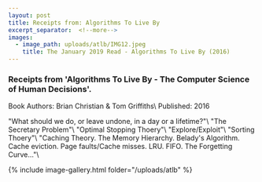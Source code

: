 ```yaml
---
layout: post
title: Receipts from: Algorithms To Live By
excerpt_separator:  <!--more-->
images:
  - image_path: uploads/atlb/IMG12.jpeg
    title: The January 2019 Read - Algorithms To Live By (2016)
---
```


### Receipts from 'Algorithms To Live By - The Computer Science of Human Decisions'.

Book Authors: Brian Christian & Tom Griffiths\\
Published: 2016

"What should we do, or leave undone, in a day or a lifetime?"\\
"The Secretary Problem"\\
"Optimal Stopping Thoery"\\
"Explore/Exploit"\\
"Sorting Thoery"\\
"Caching Theory. The Memory Hierarchy. Belady's Algorithm. Cache eviction. Page faults/Cache misses. LRU. FIFO. The Forgetting Curve..."\\

{% include image-gallery.html folder="/uploads/atlb" %}
